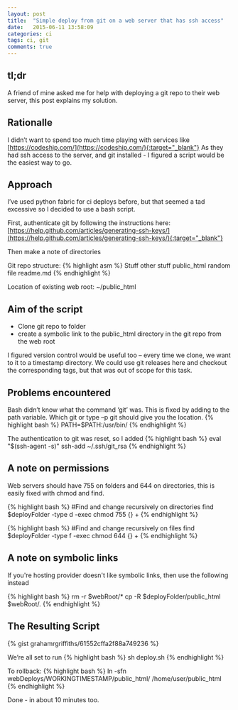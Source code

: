 ```yaml
---
layout: post
title:  "Simple deploy from git on a web server that has ssh access"
date:   2015-06-11 13:58:09
categories: ci
tags: ci, git
comments: true
---
```

## tl;dr
A friend of mine asked me for help with deploying a git repo to their web server, 
this post explains my solution.
<!--more-->

## Rationalle
I didn’t want to spend too much time playing with services like [https://codeship.com/](https://codeship.com/){:target="_blank"} 
As they had ssh access to the server, and git installed - I figured a script would be the easiest way to go.

## Approach
I’ve used python fabric for ci deploys before, but that seemed a tad excessive so I decided to use a bash script.

First, authenticate git by following the instructions here:
[https://help.github.com/articles/generating-ssh-keys/](https://help.github.com/articles/generating-ssh-keys/){:target="_blank"} 

Then make a note of directories

Git repo structure:
{% highlight asm %} 
Stuff
other stuff
public_html
random file
readme.md
{% endhighlight %} 

Location of existing web root:
~/public_html

## Aim of the script
* Clone git repo to folder
* create a symbolic link to the public_html directory in the git repo from the web root

I figured version control would be useful too – every time we clone, we want to it to a timestamp directory. We could use git releases here and checkout the corresponding tags, but that was out of scope for this task.

## Problems encountered
Bash didn’t know what the command ‘git’ was. This is fixed by adding to the path variable. Which git or type –p git should give you the location.
{% highlight bash %} 
PATH=$PATH:/usr/bin/
{% endhighlight %} 

The authentication to git was reset, so I added
{% highlight bash %} 
eval "$(ssh-agent -s)"
ssh-add ~/.ssh/git_rsa
{% endhighlight %} 

## A note on permissions
Web servers should have 755 on folders and 644 on directories, this is easily fixed with chmod and find.

{% highlight bash %} 
#Find and change recursively on directories
find $deployFolder -type d -exec chmod 755 {} +
{% endhighlight %} 

{% highlight bash %} 
#Find and change recursively on files
find $deployFolder -type f -exec chmod 644 {} +
{% endhighlight %} 

## A note on symbolic links
If you're hosting provider doesn't like symbolic links, then use the following instead

{% highlight bash %} 
rm -r $webRoot/*
cp -R $deployFolder/public_html $webRoot/.
{% endhighlight %} 

## The Resulting Script
{% gist grahamrgriffiths/61552cffa2f88a749236 %}

We’re all set to run
{% highlight bash %} 
sh deploy.sh
{% endhighlight %} 

To rollback:
{% highlight bash %} 
ln -sfn webDeploys/WORKINGTIMESTAMP/public_html/ /home/user/public_html 
{% endhighlight %} 

Done - in about 10 minutes too.
